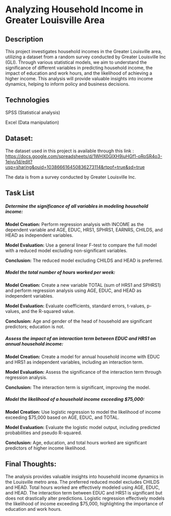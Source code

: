 # Analyzing Household Income in Greater Louisville Area

## Description
This project investigates household incomes in the Greater Louisville area, utilizing a dataset from a random survey conducted by Greater Louisville Inc (GLI). Through various statistical models, we aim to understand the significance of different variables in predicting household income, the impact of education and work hours, and the likelihood of achieving a higher income. This analysis will provide valuable insights into income dynamics, helping to inform policy and business decisions.

## Technologies
SPSS (Statistical analysis)

Excel (Data manipulation)

## Dataset:
The dataset used in this project is available through this link : https://docs.google.com/spreadsheets/d/1WHX0GlXH9juHGf1-oRoSR4o3-1ejvu1d/edit?usp=sharing&ouid=103866616450836273114&rtpof=true&sd=true

The data is from a survey conducted by Greater Louisville Inc.

## Task List
##### Determine the significance of all variables in modeling household income:
**Model Creation:** Perform regression analysis with INCOME as the dependent variable and AGE, EDUC, HRS1, SPHRS1, EARNRS, CHILDS, and HEAD as independent variables.

**Model Evaluation:** Use a general linear F-test to compare the full model with a reduced model excluding non-significant variables.

**Conclusion:** The reduced model excluding CHILDS and HEAD is preferred.

##### Model the total number of hours worked per week:
**Model Creation:** Create a new variable TOTAL (sum of HRS1 and SPHRS1) and perform regression analysis using AGE, EDUC, and HEAD as independent variables.

**Model Evaluation:** Evaluate coefficients, standard errors, t-values, p-values, and the R-squared value.

**Conclusion:** Age and gender of the head of household are significant predictors; education is not.

##### Assess the impact of an interaction term between EDUC and HRS1 on annual household income:
**Model Creation:** Create a model for annual household income with EDUC and HRS1 as independent variables, including an interaction term.

**Model Evaluation:** Assess the significance of the interaction term through regression analysis.

**Conclusion:** The interaction term is significant, improving the model.

##### Model the likelihood of a household income exceeding $75,000:
**Model Creation:** Use logistic regression to model the likelihood of income exceeding $75,000 based on AGE, EDUC, and TOTAL.

**Model Evaluation:** Evaluate the logistic model output, including predicted probabilities and pseudo R-squared.

**Conclusion:** Age, education, and total hours worked are significant predictors of higher income likelihood.

## Final Thoughts:
The analysis provides valuable insights into household income dynamics in the Louisville metro area. The preferred reduced model excludes CHILDS and HEAD. Total hours worked are effectively modeled using AGE, EDUC, and HEAD. The interaction term between EDUC and HRS1 is significant but does not drastically alter predictions. Logistic regression effectively models the likelihood of income exceeding $75,000, highlighting the importance of education and work hours.

